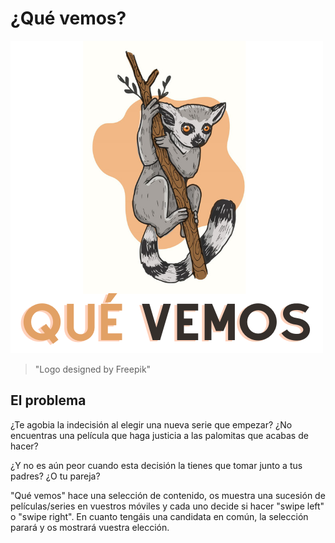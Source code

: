 # ¿Qué vemos?

![Logo](docs/img/logo.png)

> "Logo designed by Freepik"

## El problema

¿Te agobia la indecisión al elegir una nueva serie que empezar? ¿No encuentras una película que haga justicia a las palomitas que acabas de hacer? 

¿Y no es aún peor cuando esta decisión la tienes que tomar junto a tus padres? ¿O tu pareja? 

"Qué vemos" hace una selección de contenido, os muestra una sucesión de películas/series en vuestros móviles y cada uno decide si hacer "swipe left" o "swipe right". En cuanto tengáis una candidata en común, la selección parará y os mostrará vuestra elección.

